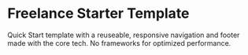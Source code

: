 # Freelance Starter Template
Quick Start template with a reuseable, responsive navigation and footer made with the core tech. No frameworks for optimized performance.
